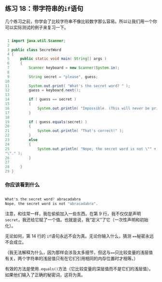 ## 练习 18：带字符串的`if`语句

几个练习之前，你学会了比较字符串不像比较数字那么容易。所以让我们用一个你可以实际测试的例子来复习一下。

```java

 1 import java.util.Scanner;
 2 
 3 public class SecretWord
 4 {
 5     public static void main( String[] args )
 6     {
 7         Scanner keyboard = new Scanner(System.in);
 8 
 9         String secret = "please", guess;
10 
11         System.out.print( "What's the secret word? " );
12         guess = keyboard.next();
13 
14         if ( guess == secret )
15         {
16             System.out.println( "Impossible. (This will never be printed.)" );
17         }
18 
19         if ( guess.equals(secret) )
20         {
21             System.out.println( "That's correct!" );
22         }
23         else
24         {
25             System.out.println( "Nope, the secret word is not \"" + guess + 
"\"." );
26         }
27 
28     }
29 }
```


### 你应该看到什么

```java

What's the secret word? abracadabra
Nope, the secret word is not "abracadabra".
```

注意，和往常一样，我在偷偷加入一些东西。在第 9 行，我不仅仅是声明 `secret`，我还给它赋了一个值。也就是说，我“定义”了它（一次性声明和初始化）。

无论如何，第 14 行的 `if`语句永远不会为真。无论你输入什么，猜测 `==`秘密永远不会成立。

（我无法解释为什么，因为那样会涉及太多细节，但这与`==`只比较变量的浅层值有关，两个字符串的浅层值只有在它们引用相同的内存位置时才相等。）

有效的方法是使用`.equals()`方法（它比较变量的深层值而不是它们的浅层值）。如果他们输入了正确的秘密词，这将为真。

